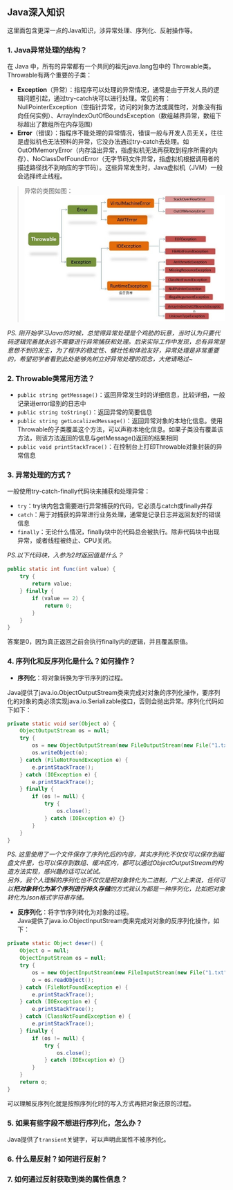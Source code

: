 ## Java深入知识

这里面包含更深一点的Java知识，涉异常处理、序列化、反射操作等。

### **1. Java异常处理的结构？**
   
在 Java 中，所有的异常都有一个共同的祖先java.lang包中的 Throwable类。Throwable有两个重要的子类：
* **Exception**（异常）：指程序可以处理的异常情况，通常是由于开发人员的逻辑问题引起，通过try-catch块可以进行处理。常见的有：NullPointerException（空指针异常，访问的对象方法或属性时，对象没有指向任何实例）、ArrayIndexOutOfBoundsException（数组越界异常，数组下标超出了数组所在内存范围）
* **Error**（错误）：指程序不能处理的异常情况，错误一般与开发人员无关，往往是虚拟机也无法预料的异常，它没办法通过try-catch去处理。如OutOfMemoryError（内存溢出异常，指虚拟机无法再获取到程序所需的内存）、NoClassDefFoundError（无字节码文件异常，指虚拟机根据调用者的描述路径找不到响应的字节码）。这些异常发生时，Java虚拟机（JVM）一般会选择终止线程。

>异常的类图如图：  
![](images/exception.png)

*PS. 刚开始学习Java的时候，总觉得异常处理是个鸡肋的玩意，当时认为只要代码逻辑完善就永远不需要进行异常捕获和处理。后来实际工作中发现，总有异常是意想不到的发生，为了程序的稳定性、健壮性和体验友好，异常处理是非常重要的，希望初学者看到此处能够先树立好异常处理的观念，大佬请略过~*

### **2. Throwable类常用方法？**
 * `public string getMessage()`：返回异常发生时的详细信息，比较详细，一般记录进error级别的日志中
 * `public string toString()`：返回异常的简要信息
 * `public string getLocalizedMessage()`：返回异常对象的本地化信息。使用Throwable的子类覆盖这个方法，可以声称本地化信息。如果子类没有覆盖该方法，则该方法返回的信息与getMessage()返回的结果相同
 * `public void printStackTrace()`：在控制台上打印Throwable对象封装的异常信息

### **3. 异常处理的方式？**
   
一般使用try-catch-finally代码块来捕获和处理异常：
* `try`：try块内包含需要进行异常捕获的代码，它必须与catch或finally并存
* `catch`：用于对捕获的异常进行业务处理，通常是记录日志并返回友好的错误信息
* `finally`：无论什么情况，finally块中的代码总会被执行。除非代码块中出现异常，或者线程被终止、CPU关闭。

*PS.以下代码块，入参为2时返回值是什么？*
```java
public static int func(int value) {
    try {
        return value;
    } finally {
        if (value == 2) {
            return 0;
        }
    }
}
```
答案是0，因为真正返回之前会执行finally内的逻辑，并且覆盖原值。

### **4. 序列化和反序列化是什么？如何操作？**

* **序列化**：将对象转换为字节序列的过程。

Java提供了java.io.ObjectOutputStream类来完成对对象的序列化操作，要序列化的对象的类必须实现java.io.Serializable接口，否则会抛出异常。序列化代码如下如下：
```java
private static void ser(Object o) {
    ObjectOutputStream os = null;
    try {
        os = new ObjectOutputStream(new FileOutputStream(new File("1.txt")));
        os.writeObject(o);
    } catch (FileNotFoundException e) {
        e.printStackTrace();
    } catch (IOException e) {
        e.printStackTrace();
    } finally {
        if (os != null) {
            try {
                os.close();
            } catch (IOException e) {}
        }
    }
}
```
*PS. 这里使用了一个文件保存了序列化后的内容，其实序列化不仅仅可以保存到磁盘文件里，也可以保存到数组、缓冲区内，都可以通过ObjectOutputStream的构造方法实现，感兴趣的话可以试试。  
另外，我个人理解的序列化也不仅仅是把对象转化为二进制，广义上来说，任何可以**把对象转化为某个序列进行持久存储**的方式我认为都是一种序列化，比如把对象转化为Json格式字符串存储。*

* **反序列化**：将字节序列转化为对象的过程。  
Java提供了java.io.ObjectInputStream类来完成对对象的反序列化操作，如下：
```java
private static Object deser() {
    Object o = null;
    ObjectInputStream os = null;
    try {
        os = new ObjectInputStream(new FileInputStream(new File("1.txt")));
        o = os.readObject();
    } catch (FileNotFoundException e) {
        e.printStackTrace();
    } catch (IOException e) {
        e.printStackTrace();
    } catch (ClassNotFoundException e) {
        e.printStackTrace();
    } finally {
        if (os != null) {
            try {
                os.close();
            } catch (IOException e) {}
        }
    }
    return o;
}
```
可以理解反序列化就是按照序列化时的写入方式再把对象还原的过程。

### **5. 如果有些字段不想进行序列化，怎么办？**
Java提供了`transient`关键字，可以声明此属性不被序列化。

### **6. 什么是反射？如何进行反射？**


### **7. 如何通过反射获取到类的属性信息？**